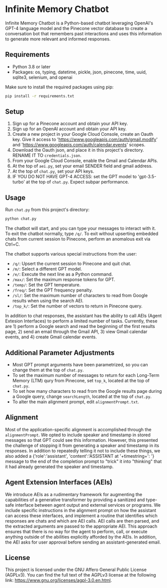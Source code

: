 # Infinite Memory Chatbot

Infinite Memory Chatbot is a Python-based chatbot leveraging OpenAI's GPT-4 language model and the Pinecone vector database to create a conversation bot that remembers past interactions and uses this information to generate more relevant and informed responses.

## Requirements

- Python 3.8 or later
- Packages: os, typing, datetime, pickle, json, pinecone, time, uuid, sqlite3, selenium, and openai

Make sure to install the required packages using pip:

```bash
pip install -r requirements.txt
```

## Setup

1. Sign up for a Pinecone account and obtain your API key.
2. Sign up for an OpenAI account and obtain your API key.
3. Create a new project in your Google Cloud Console, create an Oauth key. Give it access to 'https://www.googleapis.com/auth/gmail.modify' and 'https://www.googleapis.com/auth/calendar.events' scopes.
4. Download the Oauth json, and place it in this project's directory. RENAME IT TO `credentials.json`.
5. From your Google Cloud Console, enable the Gmail and Calendar APIs.
6. At the top of `aei.py`, set your email SENDER field and gmail address.
7. At the top of `chat.py`, set your API keys.
8. IF YOU DO NOT HAVE GPT-4 ACCESS: set the GPT model to 'gpt-3.5-turbo' at the top of `chat.py`. Expect subpar performance.

## Usage

Run `chat.py` from this project's directory:

```bash
python chat.py
```

The chatbot will start, and you can type your messages to interact with it. To exit the chatbot normally, type `/q/`. To exit without upserting embedded chats from current session to Pinecone, perform an anomalous exit via Ctrl+C.

The chatbot supports various special instructions from the user:

- `/q/`: Upsert the current session to Pinecone and quit chat.
- `/m/`: Select a different GPT model.
- `/e/`: Execute the next line as a Python command.
- `/max/`: Set the maximum response tokens for GPT.
- `/temp/`: Set the GPT temperature.
- `/freq/`: Set the GPT frequency penalty.
- `/sl/`: Set the maximum number of characters to read from Google results when using the search AEI.
- `/top_k/`: Set the number of vectors to return in Pinecone query.

In addition to chat responses, the assistant has the ability to call AEIs (Agent Extesion Interfaces) to perform a limited number of tasks. Currently, these are 1) perform a Google search and read the beginning of the first results page, 2) send an email through the Gmail API, 3) view Gmail calendar events, and 4) create Gmail calendar events.

## Additional Parameter Adjustments

- Most GPT prompt arguments have been parametrized, so you can change them at the top of `chat.py`.
- To set the maximum number of messages to return for each Long-Term Memory (LTM) qury from Pinecone, set `top_k`, located at the top of `chat.py`.
- To set how many characters to read from the Google results page during a Google query, change `searchLength`, located at the top of `chat.py`.
- To alter the main alignment prompt, edit `alignmentPrompt.txt`.

## Alignment

Most of the application-specific alignment is accomplished through the `alignmentPrompt`. We opted to include speaker and timestamp in stored messages so that GPT could see this information. However, this presented the challenge of stopping it from generating a speaker and timestamp in its responses. In addition to repeatedly telling it not to include these things, we also added a {'role':'assistant', 'content':'ASSISTANT at '+timestring+': '} message to the end of the completion prompt to "trick" it into "thinking" that it had already generated the speaker and timestamp.

## Agent Extension Interfaces (AEIs)

We introduce AEIs as a rudimentary framework for augmenting the capabilities of a generative transformer by providing a sanitized and type-safe interface between agent output and external services or programs. We include specific instructions in the alignment prompt on how the assistant can access these interfaces, and implement a routine that identifies which responses are chats and which are AEI calls. AEI calls are then parsed, and the extracted arguments are passed to the appropriate AEI. This approach ensures that there is no way for the agent to perform, call, or execute anything outside of the abilities explicitly afforded by the AEIs. In addition, the AEI asks for user approval before sending an assistant-generated email.

## License

This project is licensed under the GNU Affero General Public License (AGPLv3). You can find the full text of the AGPLv3 license at the following link: https://www.gnu.org/licenses/agpl-3.0.en.html.

